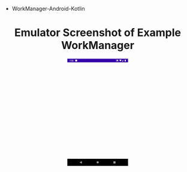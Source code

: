 - WorkManager-Android-Kotlin

<h1 align="center">Emulator Screenshot of Example WorkManager</h1>


<p align="center"  width="70%">
  <img width="32%" src="https://github.com/Cansu-Kose/WorkManager-Android-Kotlin/blob/main/image/gif1.gif" alt="Sublime's custom image"/>
</p>
